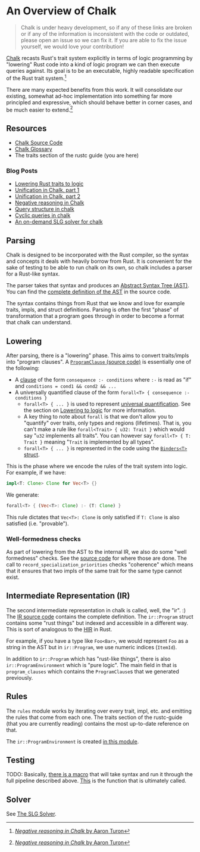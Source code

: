 # An Overview of Chalk

> Chalk is under heavy development, so if any of these links are broken or if
> any of the information is inconsistent with the code or outdated, please open
> an issue so we can fix it. If you are able to fix the issue yourself, we would
> love your contribution!

[Chalk][chalk] recasts Rust's trait system explicitly in terms of logic
programming by "lowering" Rust code into a kind of logic program we can then
execute queries against. Its goal is to be an executable, highly readable
specification of the Rust trait system.[^negativechalk]

There are many expected benefits from this work. It will consolidate our
existing, somewhat ad-hoc implementation into something far more principled and
expressive, which should behave better in corner cases, and be much easier to
extend.[^negativechalk]

## Resources

* [Chalk Source Code](https://github.com/rust-lang-nursery/chalk)
* [Chalk Glossary](https://github.com/rust-lang-nursery/chalk/blob/master/GLOSSARY.md)
* The traits section of the rustc guide (you are here)

### Blog Posts

* [Lowering Rust traits to logic](http://smallcultfollowing.com/babysteps/blog/2017/01/26/lowering-rust-traits-to-logic/)
* [Unification in Chalk, part 1](http://smallcultfollowing.com/babysteps/blog/2017/03/25/unification-in-chalk-part-1/)
* [Unification in Chalk, part 2](http://smallcultfollowing.com/babysteps/blog/2017/04/23/unification-in-chalk-part-2/)
* [Negative reasoning in Chalk](http://aturon.github.io/blog/2017/04/24/negative-chalk/)
* [Query structure in chalk](http://smallcultfollowing.com/babysteps/blog/2017/05/25/query-structure-in-chalk/)
* [Cyclic queries in chalk](http://smallcultfollowing.com/babysteps/blog/2017/09/12/tabling-handling-cyclic-queries-in-chalk/)
* [An on-demand SLG solver for chalk](http://smallcultfollowing.com/babysteps/blog/2018/01/31/an-on-demand-slg-solver-for-chalk/)

## Parsing

Chalk is designed to be incorporated with the Rust compiler, so the syntax and
concepts it deals with heavily borrow from Rust. It is convenient for the sake
of testing to be able to run chalk on its own, so chalk includes a parser for a
Rust-like syntax.

The parser takes that syntax and produces an [Abstract Syntax Tree (AST)][ast].
You can find the [complete definition of the AST][chalk-ast] in the source code.

The syntax contains things from Rust that we know and love for example traits,
impls, and struct definitions. Parsing is often the first "phase" of
transformation that a program goes through in order to become a format that
chalk can understand.

## Lowering

After parsing, there is a "lowering" phase. This aims to convert traits/impls
into "program clauses". A [`ProgramClause` (source code)][programclause] is
essentially one of the following:

* A [clause] of the form `consequence :- conditions` where `:-` is read as
  "if" and `conditions = cond1 && cond2 && ...`
* A universally quantified clause of the form `forall<T> { consequence :- conditions }`
  * `forall<T> { ... }` is used to represent [universal quantification]. See the
    section on [Lowering to logic][lowering-forall] for more information.
  * A key thing to note about `forall` is that we don't allow you to "quantify"
    over traits, only types and regions (lifetimes). That is, you can't make a
    rule like `forall<Trait> { u32: Trait }` which would say "`u32` implements
    all traits". You can however say `forall<T> { T: Trait }` meaning "`Trait`
    is implemented by all types".
  * `forall<T> { ... }` is represented in the code using the [`Binders<T>`
    struct][binders-struct].

This is the phase where we encode the rules of the trait system into logic. For
example, if we have:

```rust
impl<T: Clone> Clone for Vec<T> {}
```

We generate:

```rust
forall<T> { (Vec<T>: Clone) :- (T: Clone) }
```

This rule dictates that `Vec<T>: Clone` is only satisfied if `T: Clone` is also
satisfied (i.e. "provable").

### Well-formedness checks

As part of lowering from the AST to the internal IR, we also do some "well
formedness" checks. See the [source code][well-formedness-checks] for where
those are done. The call to `record_specialization_priorities` checks
"coherence" which means that it ensures that two impls of the same trait for the
same type cannot exist.

## Intermediate Representation (IR)

The second intermediate representation in chalk is called, well, the "ir". :)
The [IR source code][ir-code] contains the complete definition. The
`ir::Program` struct contains some "rust things" but indexed and accessible in
a different way. This is sort of analogous to the [HIR] in Rust.

For example, if you have a type like `Foo<Bar>`, we would represent `Foo` as a
string in the AST but in `ir::Program`, we use numeric indices (`ItemId`).

In addition to `ir::Program` which has "rust-like things", there is also
`ir::ProgramEnvironment` which is "pure logic". The main field in that is
`program_clauses` which contains the `ProgramClause`s that we generated
previously.

## Rules

The `rules` module works by iterating over every trait, impl, etc. and emitting
the rules that come from each one. The traits section of the rustc-guide (that
you are currently reading) contains the most up-to-date reference on that.

The `ir::ProgramEnvironment` is created [in this module][rules-environment].

## Testing

TODO: Basically, [there is a macro](https://github.com/rust-lang-nursery/chalk/blob/17abbabe53c2f78b04af04a9bc9e8a0e3fc676e3/src/solve/test/mod.rs#L112-L148)
that will take syntax and run it through the full pipeline described above.
[This](https://github.com/rust-lang-nursery/chalk/blob/17abbabe53c2f78b04af04a9bc9e8a0e3fc676e3/src/solve/test/mod.rs#L83-L110)
is the function that is ultimately called.

## Solver

See [The SLG Solver][slg].

[^negativechalk]: [*Negative reasoning in Chalk* by Aaron Turon](http://aturon.github.io/blog/2017/04/24/negative-chalk/)

[chalk]: https://github.com/rust-lang-nursery/chalk
[ast]: https://en.wikipedia.org/wiki/Abstract_syntax_tree
[chalk-ast]: https://github.com/rust-lang-nursery/chalk/blob/master/chalk-parse/src/ast.rs
[universal quantification]: https://en.wikipedia.org/wiki/Universal_quantification
[lowering-forall]: traits-lowering-to-logic.html#type-checking-generic-functions-beyond-horn-clauses
[programclause]: https://github.com/rust-lang-nursery/chalk/blob/17abbabe53c2f78b04af04a9bc9e8a0e3fc676e3/src/ir/mod.rs#L721
[clause]: https://github.com/rust-lang-nursery/chalk/blob/master/GLOSSARY.md#clause
[well-formedness-checks]: https://github.com/rust-lang-nursery/chalk/blob/17abbabe53c2f78b04af04a9bc9e8a0e3fc676e3/src/ir/lowering/mod.rs#L230-L232
[ir-code]: https://github.com/rust-lang-nursery/chalk/blob/master/src/ir/mod.rs
[HIR]: hir.html
[binders-struct]: https://github.com/rust-lang-nursery/chalk/blob/17abbabe53c2f78b04af04a9bc9e8a0e3fc676e3/src/ir/mod.rs#L661
[rules-environment]: https://github.com/rust-lang-nursery/chalk/blob/17abbabe53c2f78b04af04a9bc9e8a0e3fc676e3/src/rules/mod.rs#L9
[slg]: traits-slg.html
